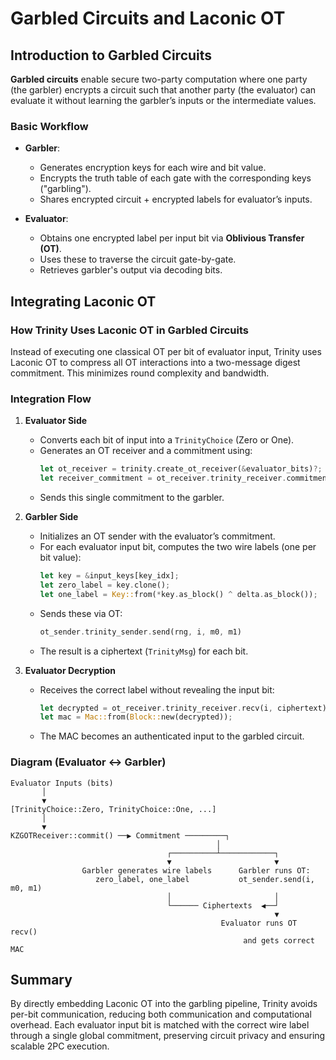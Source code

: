 # Garbled Circuits and Laconic OT

## Introduction to Garbled Circuits

**Garbled circuits** enable secure two-party computation where one party (the garbler) encrypts a circuit such that another party (the evaluator) can evaluate it without learning the garbler’s inputs or the intermediate values.

### Basic Workflow

- **Garbler**:

  - Generates encryption keys for each wire and bit value.
  - Encrypts the truth table of each gate with the corresponding keys ("garbling").
  - Shares encrypted circuit + encrypted labels for evaluator’s inputs.

- **Evaluator**:
  - Obtains one encrypted label per input bit via **Oblivious Transfer (OT)**.
  - Uses these to traverse the circuit gate-by-gate.
  - Retrieves garbler's output via decoding bits.

## Integrating Laconic OT

### How Trinity Uses Laconic OT in Garbled Circuits

Instead of executing one classical OT per bit of evaluator input, Trinity uses Laconic OT to compress all OT interactions into a two-message digest commitment. This minimizes round complexity and bandwidth.

### Integration Flow

1. **Evaluator Side**

   - Converts each bit of input into a `TrinityChoice` (Zero or One).
   - Generates an OT receiver and a commitment using:
     ```rust
     let ot_receiver = trinity.create_ot_receiver(&evaluator_bits)?;
     let receiver_commitment = ot_receiver.trinity_receiver.commitment();
     ```
   - Sends this single commitment to the garbler.

2. **Garbler Side**

   - Initializes an OT sender with the evaluator’s commitment.
   - For each evaluator input bit, computes the two wire labels (one per bit value):
     ```rust
     let key = &input_keys[key_idx];
     let zero_label = key.clone();
     let one_label = Key::from(*key.as_block() ^ delta.as_block());
     ```
   - Sends these via OT:
     ```rust
     ot_sender.trinity_sender.send(rng, i, m0, m1)
     ```
   - The result is a ciphertext (`TrinityMsg`) for each bit.

3. **Evaluator Decryption**
   - Receives the correct label without revealing the input bit:
     ```rust
     let decrypted = ot_receiver.trinity_receiver.recv(i, ciphertext);
     let mac = Mac::from(Block::new(decrypted));
     ```
   - The MAC becomes an authenticated input to the garbled circuit.

### Diagram (Evaluator ↔ Garbler)

```
Evaluator Inputs (bits)
       │
       ▼
[TrinityChoice::Zero, TrinityChoice::One, ...]
       │
       ▼
KZGOTReceiver::commit() ──▶ Commitment ─────────┐
                                              │
                                   ┌──────────┴────────────┐
                                   ▼                       ▼
                Garbler generates wire labels      Garbler runs OT:
                   zero_label, one_label           ot_sender.send(i, m0, m1)
                                   │                       │
                                   └────── Ciphertexts  ◀──┘
                                                           ▼
                                               Evaluator runs OT recv()
                                                    and gets correct MAC
```

## Summary

By directly embedding Laconic OT into the garbling pipeline, Trinity avoids per-bit communication, reducing both communication and computational overhead. Each evaluator input bit is matched with the correct wire label through a single global commitment, preserving circuit privacy and ensuring scalable 2PC execution.
